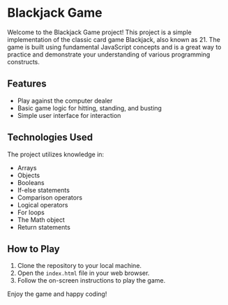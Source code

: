 # Blackjack Game

Welcome to the Blackjack Game project! This project is a simple implementation of the classic card game Blackjack, also known as 21. The game is built using fundamental JavaScript concepts and is a great way to practice and demonstrate your understanding of various programming constructs.

## Features

- Play against the computer dealer
- Basic game logic for hitting, standing, and busting
- Simple user interface for interaction

## Technologies Used

The project utilizes knowledge in:

- Arrays
- Objects
- Booleans
- If-else statements
- Comparison operators
- Logical operators
- For loops
- The Math object
- Return statements

## How to Play

1. Clone the repository to your local machine.
2. Open the `index.html` file in your web browser.
3. Follow the on-screen instructions to play the game.

Enjoy the game and happy coding!
